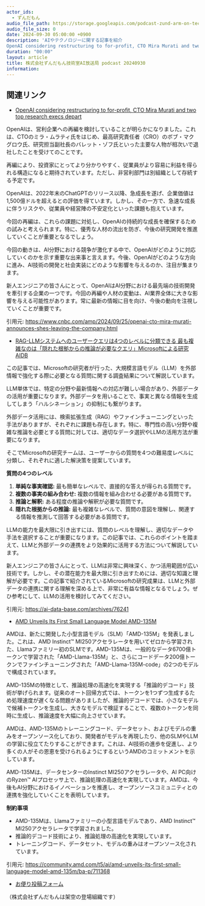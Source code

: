 ```yaml
---
actor_ids:
  - ずんだもん
audio_file_path: https://storage.googleapis.com/podcast-zund-arm-on-tech/audio/株式会社ずんだもん技術室AI放送局_podcast_20240930.mp3
audio_file_size: 0
date: 2024-09-30 05:00:00 +0900
description: 'AIやテクノロジーに関する記事を紹介  
OpenAI considering restructuring to for-profit, CTO Mira Murati and two top research execs depart、RAG-LLMシステムへのユーザークエリは4つのレベルに分類できる 最も複雑なのは「隠れた根拠からの推論が必要なクエリ」Microsoftによる研究  AIDB、AMD Unveils Its First Small Language Model AMD-135M'
duration: "00:00"
layout: article
title: 株式会社ずんだもん技術室AI放送局 podcast 20240930
information: 
---
```


## 関連リンク


- [OpenAI considering restructuring to for-profit, CTO Mira Murati and two top research execs depart](https://www.cnbc.com/amp/2024/09/25/openai-cto-mira-murati-announces-shes-leaving-the-company.html)  


OpenAIは、営利企業への再編を検討していることが明らかになりました。これは、CTOのミラ・ムラティ氏をはじめ、最高研究責任者（CRO）のボブ・マクグロウ氏、研究担当副社長のバレット・ゾフ氏といった主要な人物が相次いで退社したことを受けてのことです。

再編により、投資家にとってより分かりやすく、従業員がより容易に利益を得られる構造になると期待されています。ただし、非営利部門は別組織として存続する予定です。

OpenAIは、2022年末のChatGPTのリリース以降、急成長を遂げ、企業価値は1,500億ドルを超えるとの評価を得ています。しかし、その一方で、急速な成長に伴うリスクや、従業員や経営陣の不安定化といった課題も抱えています。

今回の再編は、これらの課題に対処し、OpenAIの持続的な成長を確保するための試みと考えられます。特に、優秀な人材の流出を防ぎ、今後の研究開発を推進していくことが重要となるでしょう。

今回の動きは、AI分野における競争が激化する中で、OpenAIがどのように対応していくのかを示す重要な出来事と言えます。今後、OpenAIがどのような方向に進み、AI技術の開発と社会実装にどのような影響を与えるのか、注目が集まります。


新人エンジニアの皆さんにとって、OpenAIはAI分野における最先端の技術開発を牽引する企業の一つです。今回の再編や人材の変動は、AI業界全体に大きな影響を与える可能性があります。常に最新の情報に目を向け、今後の動向を注視していくことが重要です。 


引用元: https://www.cnbc.com/amp/2024/09/25/openai-cto-mira-murati-announces-shes-leaving-the-company.html


- [RAG-LLMシステムへのユーザークエリは4つのレベルに分類できる 最も複雑なのは「隠れた根拠からの推論が必要なクエリ」Microsoftによる研究  AIDB](https://ai-data-base.com/archives/76241)  



この記事では、Microsoftの研究者が行った、大規模言語モデル（LLM）を外部情報で強化する際に必要となる質問に関する調査結果について解説しています。

LLM単体では、特定の分野や最新情報への対応が難しい場合があり、外部データの活用が重要になります。外部データを用いることで、事実と異なる情報を生成してしまう「ハルシネーション」の抑制にも繋がります。

外部データ活用には、検索拡張生成（RAG）やファインチューニングといった手法がありますが、それぞれに課題も存在します。特に、専門性の高い分野や複雑な推論を必要とする質問に対しては、適切なデータ選択やLLMの活用方法が重要になります。

そこでMicrosoftの研究チームは、ユーザーからの質問を4つの難易度レベルに分類し、それぞれに適した解決策を提案しています。

**質問の4つのレベル**

1. **単純な事実確認:**  最も簡単なレベルで、直接的な答えが得られる質問です。
2. **複数の事実の組み合わせ:** 複数の情報を組み合わせる必要がある質問です。
3. **推論と解釈:** ある程度の推論や解釈が必要な質問です。
4. **隠れた根拠からの推論:**  最も複雑なレベルで、質問の意図を理解し、関連する情報を推測して回答する必要がある質問です。

LLMの能力を最大限に引き出すには、質問のレベルを理解し、適切なデータや手法を選択することが重要になります。この記事では、これらのポイントを踏まえて、LLMと外部データの連携をより効果的に活用する方法について解説しています。


新人エンジニアの皆さんにとって、LLMは非常に興味深く、かつ活用範囲が広い技術です。しかし、その潜在能力を最大限に引き出すためには、適切な知識と理解が必要です。この記事で紹介されているMicrosoftの研究成果は、LLMと外部データの連携に関する理解を深める上で、非常に有益な情報となるでしょう。ぜひ参考にして、LLMの活用を検討してみてください。 


引用元: https://ai-data-base.com/archives/76241


- [AMD Unveils Its First Small Language Model AMD-135M](https://community.amd.com/t5/ai/amd-unveils-its-first-small-language-model-amd-135m/ba-p/711368)  



AMDは、新たに開発した小型言語モデル（SLM）「AMD-135M」を発表しました。これは、AMD Instinct™ MI250アクセラレータを用いてゼロから学習された、Llamaファミリー初のSLMです。AMD-135Mは、一般的なデータ6700億トークンで学習された「AMD-Llama-135M」と、さらにコードデータ200億トークンでファインチューニングされた「AMD-Llama-135M-code」の2つのモデルで構成されています。

AMD-135Mの特徴として、推論処理の高速化を実現する「推論的デコード」技術が挙げられます。従来のオート回帰方式では、トークンを1つずつ生成するため処理速度が遅くなる問題がありましたが、推論的デコードでは、小さなモデルで候補トークンを生成し、大きなモデルで検証することで、複数のトークンを同時に生成し、推論速度を大幅に向上させています。

AMDは、AMD-135Mのトレーニングコード、データセット、およびモデルの重みをオープンソース化しており、開発者がモデルを再現したり、他のSLMやLLMの学習に役立てたりすることができます。これは、AI技術の進歩を促進し、より多くの人がその恩恵を受けられるようにするというAMDのコミットメントを示しています。

AMD-135Mは、データセンターのInstinct MI250アクセラレータや、AI PC向けのRyzen™ AIプロセッサ上で、推論処理の高速化を実現しています。AMDは、今後もAI分野におけるイノベーションを推進し、オープンソースコミュニティとの連携を強化していくことを表明しています。


**制約事項**

* AMD-135Mは、Llamaファミリーの小型言語モデルであり、AMD Instinct™ MI250アクセラレータで学習されました。
* 推論的デコード技術により、推論処理の高速化を実現しています。
* トレーニングコード、データセット、モデルの重みはオープンソース化されています。 


引用元: https://community.amd.com/t5/ai/amd-unveils-its-first-small-language-model-amd-135m/ba-p/711368



- [お便り投稿フォーム](https://forms.gle/ffg4JTfqdiqK62qf9)

（株式会社ずんだもんは架空の登場組織です）
